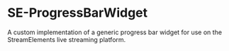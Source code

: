 # SE-ProgressBarWidget
A custom implementation of a generic progress bar widget for use on the StreamElements live streaming platform.
